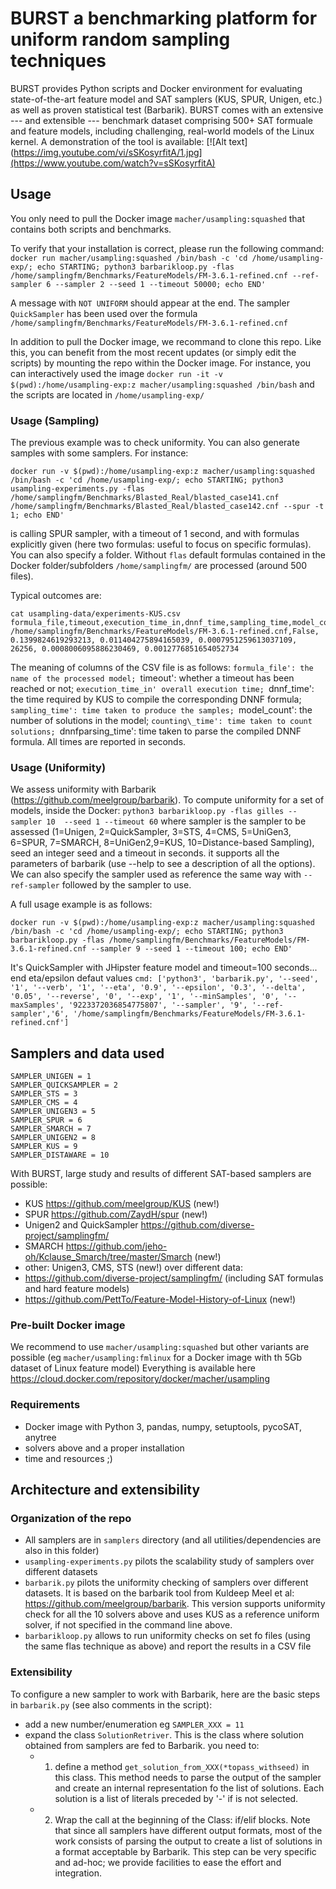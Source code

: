 # BURST a benchmarking platform for uniform random sampling techniques

BURST provides Python scripts and Docker environment for evaluating state-of-the-art feature model and SAT samplers (KUS, SPUR, Unigen, etc.) as well as proven statistical test (Barbarik). 
BURST comes with an extensive --- and extensible --- benchmark dataset comprising 500+ SAT formuale and feature models, including challenging, real-world models of the Linux kernel. A demonstration of the tool is available: 
[![Alt
text](https://img.youtube.com/vi/sSKosyrfitA/1.jpg](https://www.youtube.com/watch?v=sSKosyrfitA)

## Usage 

You only need to pull the Docker image `macher/usampling:squashed` that contains both scripts and benchmarks. 

To verify that your installation is correct, please run the following command: 
`docker run macher/usampling:squashed /bin/bash -c 'cd /home/usampling-exp/; echo STARTING; python3 barbarikloop.py -flas /home/samplingfm/Benchmarks/FeatureModels/FM-3.6.1-refined.cnf --ref-sampler 6 --sampler 2 --seed 1 --timeout 50000; echo END'` 

A message with `NOT UNIFORM` should appear at the end. 
The sampler `QuickSampler` has been used over the formula `/home/samplingfm/Benchmarks/FeatureModels/FM-3.6.1-refined.cnf` 

In addition to pull the Docker image, we recommand to clone this repo. Like this, you can benefit from the most recent updates (or simply edit the scripts) by mounting the repo within the Docker image.
For instance, you can interactively used the image `docker run -it -v $(pwd):/home/usampling-exp:z macher/usampling:squashed /bin/bash` 
and the scripts are located in `/home/usampling-exp/` 


### Usage (Sampling)

The previous example was to check uniformity. 
You can also generate samples with some samplers.
For instance:

`docker run -v $(pwd):/home/usampling-exp:z macher/usampling:squashed /bin/bash -c 'cd /home/usampling-exp/; echo STARTING; python3 usampling-experiments.py -flas /home/samplingfm/Benchmarks/Blasted_Real/blasted_case141.cnf /home/samplingfm/Benchmarks/Blasted_Real/blasted_case142.cnf --spur -t 1; echo END'`

is calling SPUR sampler, with a timeout of 1 second, and with formulas explicitly given (here two formulas: useful to focus on specific formulas). 
You can also specify a folder.
Without `flas` default formulas contained in the Docker folder/subfolders `/home/samplingfm/` are processed (around 500 files).

Typical outcomes are:

```
cat usampling-data/experiments-KUS.csv
formula_file,timeout,execution_time_in,dnnf_time,sampling_time,model_count,counting_time,dnnfparsing_time
/home/samplingfm/Benchmarks/FeatureModels/FM-3.6.1-refined.cnf,False, 0.1399824619293213, 0.011404275894165039, 0.0007951259613037109, 26256, 0.0008006095886230469, 0.0012776851654052734
```

The meaning of columns of the CSV file is as follows: `formula_file': the name of the processed model; `timeout': whether a timeout has been reached or not; `execution_time_in' overall execution time; `dnnf_time': the time required by KUS to compile the corresponding DNNF formula; `sampling_time': time taken to produce the samples; `model_count': the number of solutions in the model; `counting\_time': time taken to count solutions; `dnnfparsing_time': time taken to parse the compiled DNNF formula. All times are reported in seconds.

### Usage (Uniformity)

We assess uniformity with Barbarik (https://github.com/meelgroup/barbarik).  To compute uniformity for a set of models, inside the Docker: `python3 barbarikloop.py -flas gilles --sampler 10  --seed 1 --timeout 60` where sampler is the sampler to be assessed (1=Unigen, 2=QuickSampler, 3=STS, 4=CMS, 5=UniGen3, 6=SPUR, 7=SMARCH, 8=UniGen2,9=KUS, 10=Distance-based Sampling), seed an integer seed and a timeout in seconds. it supports all the parameters of barbarik (use --help to see a description of all the options). We can also specify the sampler used as reference the same way with `--ref-sampler` followed by the sampler to use.

A full usage example is as follows: 

`docker run -v $(pwd):/home/usampling-exp:z macher/usampling:squashed /bin/bash -c 'cd /home/usampling-exp/; echo STARTING; python3 barbarikloop.py -flas /home/samplingfm/Benchmarks/FeatureModels/FM-3.6.1-refined.cnf --sampler 9 --seed 1 --timeout 100; echo END'` 

It's QuickSampler with JHipster feature model and timeout=100 seconds... end eta/epsilon defaut values `cmd: ['python3', 'barbarik.py', '--seed', '1', '--verb', '1', '--eta', '0.9', '--epsilon', '0.3', '--delta', '0.05', '--reverse', '0', '--exp', '1', '--minSamples', '0', '--maxSamples', '9223372036854775807', '--sampler', '9', '--ref-sampler','6', '/home/samplingfm/Benchmarks/FeatureModels/FM-3.6.1-refined.cnf']` 

## Samplers and data used 

```
SAMPLER_UNIGEN = 1
SAMPLER_QUICKSAMPLER = 2
SAMPLER_STS = 3
SAMPLER_CMS = 4
SAMPLER_UNIGEN3 = 5
SAMPLER_SPUR = 6
SAMPLER_SMARCH = 7
SAMPLER_UNIGEN2 = 8
SAMPLER_KUS = 9
SAMPLER_DISTAWARE = 10
```

With BURST, large study and results of different SAT-based samplers are possible:
 * KUS https://github.com/meelgroup/KUS (new!)
 * SPUR https://github.com/ZaydH/spur (new!) 
 * Unigen2 and QuickSampler https://github.com/diverse-project/samplingfm/
 * SMARCH https://github.com/jeho-oh/Kclause_Smarch/tree/master/Smarch (new!)
 * other: Unigen3, CMS, STS (new!)
over different data:
 * https://github.com/diverse-project/samplingfm/ (including SAT formulas and hard feature models)
 * https://github.com/PettTo/Feature-Model-History-of-Linux (new!)

### Pre-built Docker image 

We recommend to use `macher/usampling:squashed` but other variants are possible (eg `macher/usampling:fmlinux` for a Docker image with th 5Gb dataset of Linux feature model)
Everything is available here https://cloud.docker.com/repository/docker/macher/usampling

### Requirements

  * Docker image with Python 3, pandas, numpy, setuptools, pycoSAT, anytree 
  * solvers above and a proper installation 
  * time and resources ;) 



## Architecture and extensibility 

### Organization of the repo 

 * All samplers are in `samplers` directory (and all utilities/dependencies are also in this folder)
 * `usampling-experiments.py` pilots the scalability study of samplers over different datasets 
 * `barbarik.py` pilots the uniformity checking of samplers over different datasets. It is based on the barbarik tool from Kuldeep Meel et al: https://github.com/meelgroup/barbarik. This version supports uniformity check for all the 10 solvers above and uses KUS as a reference uniform solver, if not specified in the command line above.
 * `barbarikloop.py` allows to run uniformity checks on set fo files (using the same flas technique as above) and report the results in a CSV file

### Extensibility 

To configure a new sampler to work with Barbarik, here are the basic steps in `barbarik.py` (see also comments in the script): 

 * add a new number/enumeration eg `SAMPLER_XXX = 11`
 * expand the class `SolutionRetriver`. This is the class where solution obtained from samplers are fed to Barbarik. you need to: 
    * 1. define a method `get_solution_from_XXX(*topass_withseed)` in this class. This method needs to parse the output of the sampler and create an internal representation fo the list of solutions. Each solution is a list of literals preceded by '-' if is not selected.
    * 2. Wrap the call at the beginning of the Class: if/elif blocks.
Note that since all samplers have different output formats, most of the work consists of parsing the output to create a list of solutions in a format acceptable by Barbarik. This step can be very specific and ad-hoc; we provide facilities to ease the effort and integration.   
   
